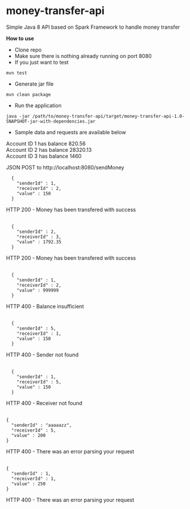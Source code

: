 # money-transfer-api
Simple Java 8 API based on Spark Framework to handle money transfer

<b>How to use</b>

- Clone repo
- Make sure there is nothing already running on port 8080
- If you just want to test
```
mvn test
```
- Generate jar file
```
mvn clean package
```
- Run the application
```
java -jar /path/to/money-transfer-api/target/money-transfer-api-1.0-SNAPSHOT-jar-with-dependencies.jar
```
- Sample data and requests are available below

 Account ID 1 has balance 820.56<br>
 Account ID 2 has balance 28320.13<br>
 Account ID 3 has balance 1460

JSON POST to http://localhost:8080/sendMoney

```
  {
    "senderId" : 1,
    "receiverId" : 2,
    "value" : 150
  }
```
HTTP 200 - Money has been transfered with success
<br><br>
```
  {
    "senderId" : 2,
    "receiverId" : 3,
    "value" : 1792.35
  }
```
HTTP 200 - Money has been transfered with success
<br><br>
```
  {
    "senderId" : 1,
    "receiverId" : 2,
    "value" : 999999
  }
```
HTTP 400 - Balance insufficient
<br><br>
```
  {
    "senderId" : 5,
    "receiverId" : 1,
    "value" : 150
  }
```
HTTP 400 - Sender not found
<br><br>
```
  {
    "senderId" : 1,
    "receiverId" : 5,
    "value" : 150
  }
```
HTTP 400 - Receiver not found
<br><br>
```
{ 
  "senderId" : "aaaaazz", 
  "receiverId" : 5,
  "value" : 200
}
```
HTTP 400 - There was an error parsing your request
<br><br>
```
{ 
  "senderId" : 1, 
  "receiverId" : 1,
  "value" : 250
}
```
HTTP 400 - There was an error parsing your request
